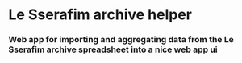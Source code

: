  
# Le Sserafim archive helper
### Web app for importing and aggregating data from the Le Sserafim archive spreadsheet into a nice web app ui
